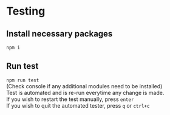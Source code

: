 # Testing

## Install necessary packages

`npm i`

## Run test

`npm run test`  
(Check console if any additional modules need to be installed)  
Test is automated and is re-run everytime any change is made.  
If you wish to restart the test manually, press `enter`  
If you wish to quit the automated tester, press `q` or `ctrl+c`
